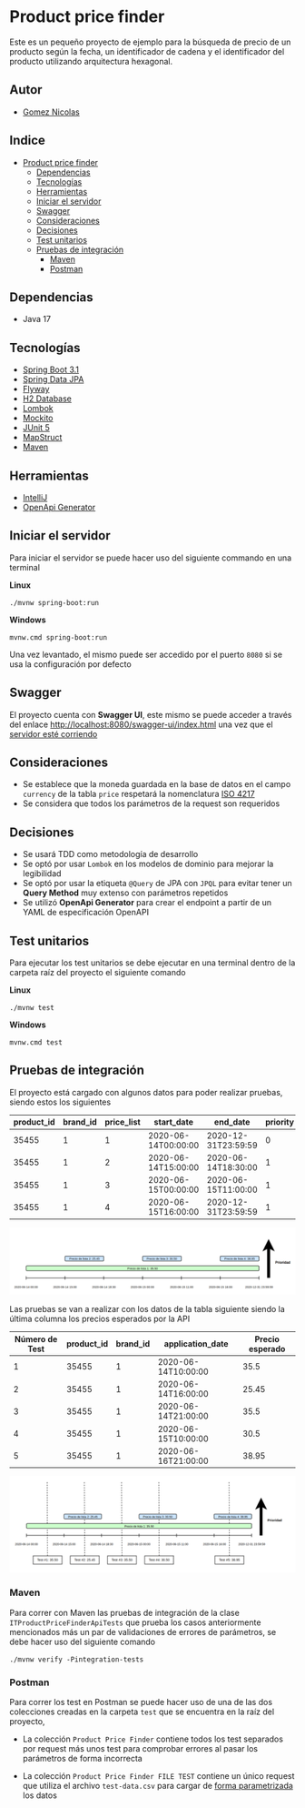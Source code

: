 # Product price finder

Este es un pequeño proyecto de ejemplo para la búsqueda de precio de un producto según la fecha, un
identificador de cadena y el identificador del producto utilizando arquitectura hexagonal.


## Autor

- [Gomez Nicolas](https://github.com/ngomez097)



## Indice
* [Product price finder](#product-price-finder)
  * [Dependencias](#dependencias)
  * [Tecnologías](#tecnologías)
  * [Herramientas](#herramientas)
  * [Iniciar el servidor](#iniciar-el-servidor)
  * [Swagger](#swagger)
  * [Consideraciones](#consideraciones)
  * [Decisiones](#decisiones)
  * [Test unitarios](#test-unitarios)
  * [Pruebas de integración](#pruebas-de-integración)
    * [Maven](#maven)
    * [Postman](#postman)

## Dependencias

- Java 17



## Tecnologías

- [Spring Boot 3.1](https://spring.io/projects/spring-boot)
- [Spring Data JPA](https://spring.io/projects/spring-data-jpa)
- [Flyway](https://flywaydb.org/)
- [H2 Database](https://www.h2database.com/html/main.html)
- [Lombok](https://projectlombok.org/)
- [Mockito](https://site.mockito.org/)
- [JUnit 5](https://junit.org/junit5/)
- [MapStruct](https://mapstruct.org/)
- [Maven](https://maven.apache.org/)

## Herramientas

- [IntelliJ](https://www.jetbrains.com/es-es/idea/)
- [OpenApi Generator](https://openapi-generator.tech/)


## Iniciar el servidor

Para iniciar el servidor se puede hacer uso del siguiente commando en una terminal

**Linux**
```shell
./mvnw spring-boot:run
```

**Windows**
```shell
mvnw.cmd spring-boot:run
```

Una vez levantado, el mismo puede ser accedido por el puerto `8080` si se usa la configuración 
por defecto

## Swagger

El proyecto cuenta con **Swagger UI**, este mismo se puede acceder a través del enlace
[http://localhost:8080/swagger-ui/index.html](http://localhost:8080/swagger-ui/index.html) 
una vez que el [servidor esté corriendo](#levantar-el-servidor)



## Consideraciones

- Se establece que la moneda guardada en la base de datos en el campo `currency`
  de la tabla `price` respetará la nomenclatura [ISO 4217](https://es.wikipedia.org/wiki/ISO_4217)
- Se considera que todos los parámetros de la request son requeridos



## Decisiones

- Se usará TDD como metodología de desarrollo
- Se optó por usar `Lombok` en los modelos de dominio para mejorar la legibilidad
- Se optó por usar la etiqueta `@Query` de JPA con `JPQL` para evitar tener un **Query Method** 
  muy extenso con parámetros repetidos
- Se utilizó **OpenApi Generator** para crear el endpoint a partir de un YAML de especificación OpenAPI


## Test unitarios

Para ejecutar los test unitarios se debe ejecutar en una terminal dentro de la carpeta raíz del 
proyecto el siguiente comando

**Linux**
```shell
./mvnw test 
```

**Windows**
```shell
mvnw.cmd test
```

## Pruebas de integración

El proyecto está cargado con algunos datos para poder realizar pruebas, siendo estos los siguientes

| product_id | brand_id | price_list | start_date          | end_date            | priority | price | currency |
|------------|----------|------------|---------------------|---------------------|----------|-------|----------|
| 35455      | 1        | 1          | 2020-06-14T00:00:00 | 2020-12-31T23:59:59 | 0        | 35.50 | EUR      |
| 35455      | 1        | 2          | 2020-06-14T15:00:00 | 2020-06-14T18:30:00 | 1        | 25.45 | EUR      |
| 35455      | 1        | 3          | 2020-06-15T00:00:00 | 2020-06-15T11:00:00 | 1        | 30.50 | EUR      |
| 35455      | 1        | 4          | 2020-06-15T16:00:00 | 2020-12-31T23:59:59 | 1        | 38.95 | EUR      |

![](doc/price-graph.png)

Las pruebas se van a realizar con los datos de la tabla siguiente siendo la última columna
los precios esperados por la API

| Número de Test | product_id | brand_id | application_date    | Precio esperado |
|----------------|------------|----------|---------------------|-----------------|
| 1              | 35455      | 1        | 2020-06-14T10:00:00 | 35.5            |
| 2              | 35455      | 1        | 2020-06-14T16:00:00 | 25.45           |
| 3              | 35455      | 1        | 2020-06-14T21:00:00 | 35.5            |
| 4              | 35455      | 1        | 2020-06-15T10:00:00 | 30.5            |
| 5              | 35455      | 1        | 2020-06-16T21:00:00 | 38.95           |

![](doc/test-graph.png)

### Maven

Para correr con Maven las pruebas de integración de la clase `ITProductPriceFinderApiTests` 
que prueba los casos anteriormente mencionados más un par de validaciones de errores de parámetros, 
se debe hacer uso del siguiente comando 
```shell
./mvnw verify -Pintegration-tests
```

### Postman

Para correr los test en Postman se puede hacer uso de una de las dos colecciones creadas en la carpeta
 `test` que se encuentra en la raíz del proyecto, 
 
- La colección `Product Price Finder` contiene todos los test separados por request más unos test para
  comprobar errores al pasar los parámetros de forma incorrecta

- La colección `Product Price Finder FILE TEST` contiene un único request que utiliza 
  el archivo `test-data.csv` para cargar de 
  [forma parametrizada](https://learning.postman.com/docs/collections/running-collections/working-with-data-files/)
  los datos